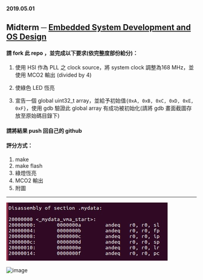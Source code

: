#### 2019.05.01

## Midterm ─ [Embedded System Development and OS Design](http://www.nc.es.ncku.edu.tw/course/embedded/)

#### 請 fork 此 repo ，並完成以下要求(依完整度部份給分)：

1. 使用 HSI 作為 PLL 之 clock source，將 system clock 調整為168 MHz，並使用 MCO2 輸出 (divided by 4)

2. 使綠色 LED 恆亮

3. 宣告一個 global uint32_t array，並給予初始值`{0xA, 0xB, 0xC, 0xD, 0xE, 0xF}`，使用 gdb 驗證此 global array 有成功被初始化(請將 gdb 畫面截圖存放至原始碼目錄下)

#### 請將結果 push 回自己的 github

#### 評分方式：

1. make
2. make flash
3. 綠燈恆亮
4. MCO2 輸出
5. 附圖


---
![image](https://github.com/morning78913/ESEmbedded_Midterm/blob/master/Pic/Data%20Section%20address.jpg)

![image](https://github.com/morning78913/ESEmbedded_Midterm/blob/master/Pic/Varifys.jpg)
